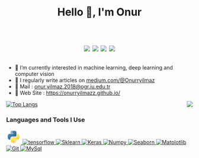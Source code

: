 
<h1 align="center">Hello 👋, I'm Onur <br /><br /> 
 

[![](https://img.shields.io/badge/twitter-%231DA1F2.svg?&style=for-the-badge&logo=twitter&logoColor=white)](https://twitter.com/Onurrylmaz)
[![](https://img.shields.io/badge/linkedin-%230077B5.svg?&style=for-the-badge&logo=linkedin&logoColor=white)](https://www.linkedin.com/in/onurr-yılmaz/)
[![](https://img.shields.io/badge/medium-%2312100E.svg?&style=for-the-badge&logo=medium&logoColor=white)](https://medium.com/@Onurryilmaz)
[![](https://img.shields.io/badge/instagram-%23E4405F.svg?&style=for-the-badge&logo=instagram&logoColor=white)](https://www.instagram.com/onur_ylmazz/)

</h1>



- 🔭 I’m currently interested in machine learning, deep learning and computer vision
- 📝 I regularly write articles on [medium.com/@Onurryilmaz](https://medium.com/@Onurryilmaz)
- 📝 Mail : onur.yilmaz.2018@ogr.iu.edu.tr
- 📝 Web Site : https://onurryilmazz.github.io/ 
 



[![Top Langs](https://github-readme-stats.vercel.app/api/top-langs/?username=Onurryilmazz&hide=java,html,css&theme=dracula)](https://github.com/anuraghazra/github-readme-stats) 
 <img align='right' src="https://github-readme-stats.vercel.app/api?username=Onurryilmazz&show_icons=true%22">

<h3 align="left">Languages and Tools I Use</h3>
<a href="https://www.python.org" target="_blank"> <img src="https://raw.githubusercontent.com/devicons/devicon/master/icons/python/python-original.svg" alt="python" width="40" height="40"/> 
</a> <a href="https://www.tensorflow.org/" target="_blank"> <img src="https://www.vectorlogo.zone/logos/tensorflow/tensorflow-icon.svg" alt="tensorflow" width="40" height="40"/> </a> 
</a> <a href="https://scikit-learn.org/stable/" target="_blank"> <img src="https://upload.wikimedia.org/wikipedia/commons/0/05/Scikit_learn_logo_small.svg" alt="Sklearn" width="40" height="40"/> </a> 
</a> <a href="https://keras.io/" target="_blank"> <img src="https://upload.wikimedia.org/wikipedia/commons/a/ae/Keras_logo.svg" alt="Keras" width="40" height="40"/> </a> 
</a> <a href="https://numpy.org/" target="_blank"> <img src="https://www.vectorlogo.zone/logos/numpy/numpy-icon.svg" alt="Numpy" width="40" height="40"/> </a> 
</a> <a href="https://seaborn.pydata.org/" target="_blank"> <img src="https://seaborn.pydata.org/_images/logo-tall-lightbg.svg" alt="Seaborn" width="40" height="40"/> </a>
</a> <a href="https://matplotlib.org/" target="_blank"> <img src="https://upload.wikimedia.org/wikipedia/commons/8/84/Matplotlib_icon.svg" alt="Matplotlib" width="40" height="40"/> </a>
</a> <a href="https://git-scm.com/" target="_blank"> <img src="https://www.vectorlogo.zone/logos/git-scm/git-scm-icon.svg" alt="Git" width="40" height="40"/> </a> 
</a> <a href="https://www.mysql.com/" target="_blank"> <img src="https://www.vectorlogo.zone/logos/mysql/mysql-official.svg" alt="MySql" width="40" height="40"/> </a> 
